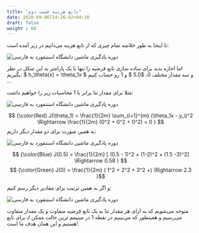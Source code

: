 ```yaml
---
title: "تابع هزینه قسمت دوم"
date: 2020-09-06T14:26:42+04:30
draft: false
weight : 60
---
```



تا اینجا به طور خلاصه تمام چیزی که از تابع هزینه
می‌دانیم در زیر آمده است:

![دوره یادگیری ماشین دانشگاه استنفورد به فارسی](../images/image13.png?width=20pc)


اما اجازه بدید برای ساده سازی تابع فرضیه را تنها با
یک پارامتر به این شکل در نظر بگیریم:
$ h_\theta(x) = \theta_1x $
و سه مقدار مختلف $0$، $5.0 $ و $1$ رو حساب کنیم ...

مثلا برای مقدار تتا برابر با $1$ محاسبات زیر را خواهیم داشت:

![دوره یادگیری ماشین دانشگاه استنفورد به فارسی](../images/image15.png?width=30pc)

$$ {\color{Red} J(\theta_1) =  \frac{1}{2m} \sum_{i=1}^{m} (\theta_1x - y_i)^2 \Rightarrow \frac{1}{2m} (0^2 + 0^2 + 0^2) = 0 } $$
به همین صورت برای دو مقدار دیگر داریم:

![دوره یادگیری ماشین دانشگاه استنفورد به فارسی](../images/image16.png?width=30pc)

$$ {\color{Blue}  J(0.5) =  \frac{1}{2m} [ (0.5 - 1)^2 + (1-2)^2 + (1.5 -3)^2] \Rightarrow 0.58 }  $$
$$ {\color{Green}  J(0) =  \frac{1}{2m} ( 1^2 + 2^2 + 3^2 +) \Rightarrow 2.3  }$$

و اگر به همین ترتیب برای مقادیر دیگر رسم کنیم:

![دوره یادگیری ماشین دانشگاه استنفورد به فارسی](../images/image17.png?width=30pc)

متوجه می‌شویم که به ازای هر مقدار تتا به یک تابع
فرضیه متفاوت و یک مقدار متفاوت برای تابع $J$ می‌رسیم
و همینطور که می‌بینیم در نقطه $1$ در مینیمم ترین
حالت ممکن هستیم و این همان هدف ما است!